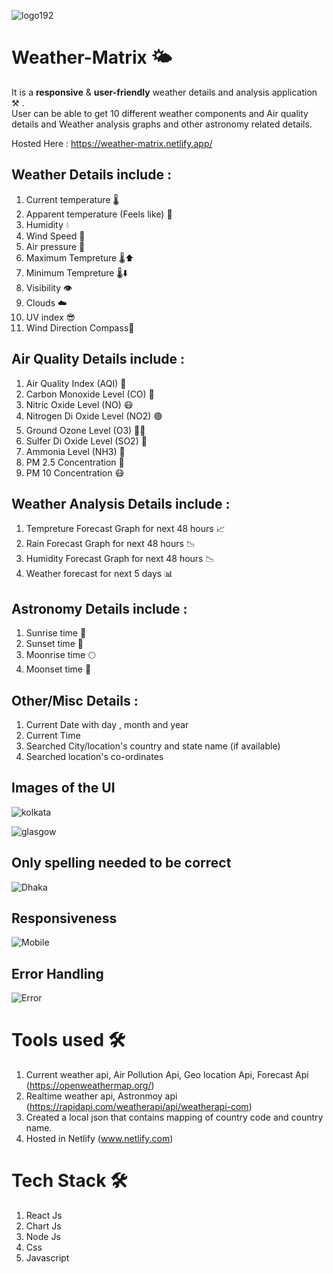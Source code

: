 ![logo192](https://github.com/front-runner-sd/Weather-Matrix/assets/91823106/c6541167-8123-407c-b06b-bf6265230daf)

# Weather-Matrix 🌤️
<p>
It is a <strong>responsive</strong> & <strong>user-friendly</strong> weather details and analysis application ⚒️ . <br>
User can be able to get 10 different weather components and Air quality details and Weather analysis graphs and other astronomy related details.
</p>

Hosted Here : https://weather-matrix.netlify.app/

## Weather Details include :
1. Current temperature 🌡️
2. Apparent temperature (Feels like) 🤒
3. Humidity 💧
4. Wind Speed 🍃
5. Air pressure 🎐
6. Maximum Tempreture 🌡️⬆️
7. Minimum Tempreture 🌡️⬇️
8. Visibility 👁️
9. Clouds ☁️
10. UV index 😎
11. Wind Direction Compass🎐

## Air Quality Details include :
1. Air Quality Index (AQI) 🌿
2. Carbon Monoxide Level (CO) 🚬
3. Nitric Oxide Level (NO) 😷
4. Nitrogen Di Oxide Level (NO2) 🟢
5. Ground Ozone Level (O3) 😵‍💫
6. Sulfer Di Oxide Level (SO2) 🤢
7. Ammonia Level (NH3) 🤮
8. PM 2.5 Concentration 🦠
9. PM 10 Concentration 😷

## Weather Analysis Details include :
1. Tempreture Forecast Graph for next 48 hours 📈
2. Rain Forecast Graph for next 48 hours 📉
3. Humidity Forecast Graph for next 48 hours 📉
4. Weather forecast for next 5 days 📊

## Astronomy Details include :
1. Sunrise time 🌄
2. Sunset time 🌅
3. Moonrise time 🌕
4. Moonset time 🌆

## Other/Misc Details :
1. Current Date with day , month and year
2. Current Time
3. Searched City/location's country and state name (if available)
4. Searched location's co-ordinates
 
## Images of the UI
![kolkata](https://github.com/front-runner-sd/Weather-Matrix/assets/91823106/2edbd747-61e0-442e-a641-d994cdff0e7a)

![glasgow](https://github.com/front-runner-sd/Weather-Matrix/assets/91823106/322d475a-f2c6-4e83-84fe-f200a33e5f63)

## Only spelling needed to be correct
![Dhaka](https://github.com/front-runner-sd/Weather-Matrix/assets/91823106/3aa33696-2fb6-4678-8711-d078ed938fed)

## Responsiveness
![Mobile](https://github.com/front-runner-sd/Weather-Matrix/assets/91823106/c5fcb7c5-97be-4881-b3ec-20336b2a9ebb)

## Error Handling 
![Error](https://github.com/front-runner-sd/Weather-Matrix/assets/91823106/5c00f7ec-a3d1-4b73-8e26-83a7866afc29)

# Tools used 🛠

1. Current weather api, Air Pollution Api, Geo location Api, Forecast Api (https://openweathermap.org/)
2. Realtime weather api, Astronmoy api (https://rapidapi.com/weatherapi/api/weatherapi-com)
3. Created a local json that contains mapping of country code and country name.
4. Hosted in Netlify (www.netlify.com)

# Tech Stack 🛠

1. React Js
2. Chart Js
3. Node Js
4. Css
5. Javascript
